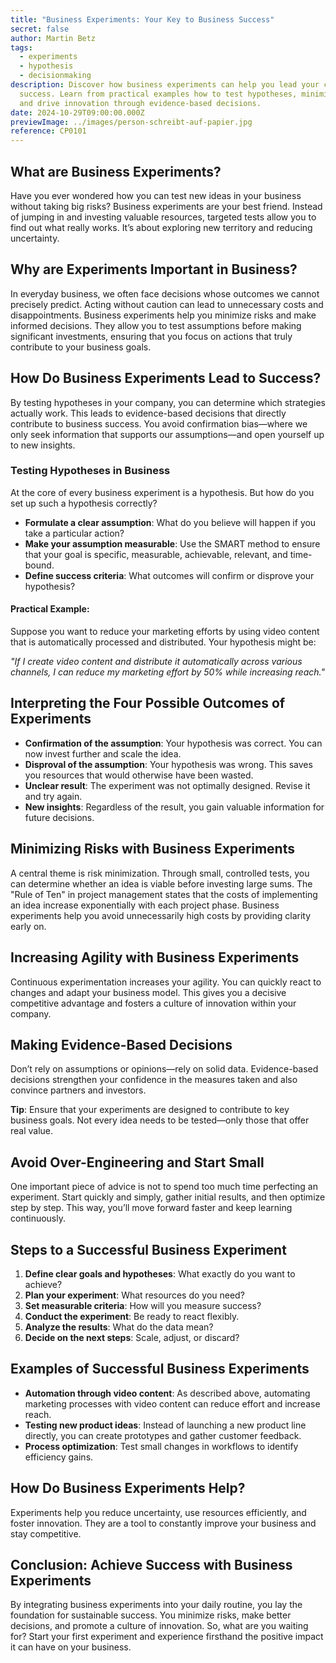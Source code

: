 ```yaml
---
title: "Business Experiments: Your Key to Business Success"
secret: false
author: Martin Betz
tags:
  - experiments
  - hypothesis
  - decisionmaking
description: Discover how business experiments can help you lead your company to
  success. Learn from practical examples how to test hypotheses, minimize risks
  and drive innovation through evidence-based decisions.
date: 2024-10-29T09:00:00.000Z
previewImage: ../images/person-schreibt-auf-papier.jpg
reference: CP0101
---
```

## What are Business Experiments?

Have you ever wondered how you can test new ideas in your business without taking big risks? Business experiments are your best friend. Instead of jumping in and investing valuable resources, targeted tests allow you to find out what really works. It’s about exploring new territory and reducing uncertainty.

## Why are Experiments Important in Business?

In everyday business, we often face decisions whose outcomes we cannot precisely predict. Acting without caution can lead to unnecessary costs and disappointments. Business experiments help you minimize risks and make informed decisions. They allow you to test assumptions before making significant investments, ensuring that you focus on actions that truly contribute to your business goals.

## How Do Business Experiments Lead to Success?

By testing hypotheses in your company, you can determine which strategies actually work. This leads to evidence-based decisions that directly contribute to business success. You avoid confirmation bias—where we only seek information that supports our assumptions—and open yourself up to new insights.

### Testing Hypotheses in Business

At the core of every business experiment is a hypothesis. But how do you set up such a hypothesis correctly?

* **Formulate a clear assumption**: What do you believe will happen if you take a particular action?
* **Make your assumption measurable**: Use the SMART method to ensure that your goal is specific, measurable, achievable, relevant, and time-bound.
* **Define success criteria**: What outcomes will confirm or disprove your hypothesis?

#### Practical Example:

Suppose you want to reduce your marketing efforts by using video content that is automatically processed and distributed. Your hypothesis might be:

*"If I create video content and distribute it automatically across various channels, I can reduce my marketing effort by 50% while increasing reach."*

## Interpreting the Four Possible Outcomes of Experiments

* **Confirmation of the assumption**: Your hypothesis was correct. You can now invest further and scale the idea.
* **Disproval of the assumption**: Your hypothesis was wrong. This saves you resources that would otherwise have been wasted.
* **Unclear result**: The experiment was not optimally designed. Revise it and try again.
* **New insights**: Regardless of the result, you gain valuable information for future decisions.

## Minimizing Risks with Business Experiments

A central theme is risk minimization. Through small, controlled tests, you can determine whether an idea is viable before investing large sums. The "Rule of Ten" in project management states that the costs of implementing an idea increase exponentially with each project phase. Business experiments help you avoid unnecessarily high costs by providing clarity early on.

## Increasing Agility with Business Experiments

Continuous experimentation increases your agility. You can quickly react to changes and adapt your business model. This gives you a decisive competitive advantage and fosters a culture of innovation within your company.

## Making Evidence-Based Decisions

Don’t rely on assumptions or opinions—rely on solid data. Evidence-based decisions strengthen your confidence in the measures taken and also convince partners and investors.

**Tip**: Ensure that your experiments are designed to contribute to key business goals. Not every idea needs to be tested—only those that offer real value.

## Avoid Over-Engineering and Start Small

One important piece of advice is not to spend too much time perfecting an experiment. Start quickly and simply, gather initial results, and then optimize step by step. This way, you’ll move forward faster and keep learning continuously.

## Steps to a Successful Business Experiment

1. **Define clear goals and hypotheses**: What exactly do you want to achieve?
2. **Plan your experiment**: What resources do you need?
3. **Set measurable criteria**: How will you measure success?
4. **Conduct the experiment**: Be ready to react flexibly.
5. **Analyze the results**: What do the data mean?
6. **Decide on the next steps**: Scale, adjust, or discard?

## Examples of Successful Business Experiments

* **Automation through video content**: As described above, automating marketing processes with video content can reduce effort and increase reach.
* **Testing new product ideas**: Instead of launching a new product line directly, you can create prototypes and gather customer feedback.
* **Process optimization**: Test small changes in workflows to identify efficiency gains.

## How Do Business Experiments Help?

Experiments help you reduce uncertainty, use resources efficiently, and foster innovation. They are a tool to constantly improve your business and stay competitive.

## Conclusion: Achieve Success with Business Experiments

By integrating business experiments into your daily routine, you lay the foundation for sustainable success. You minimize risks, make better decisions, and promote a culture of innovation. So, what are you waiting for? Start your first experiment and experience firsthand the positive impact it can have on your business.
